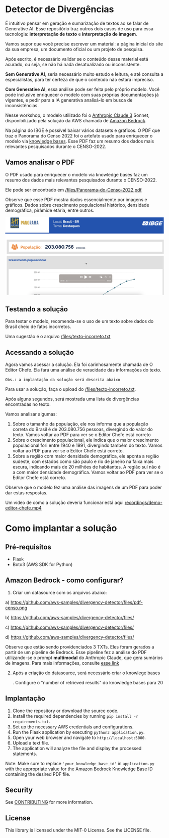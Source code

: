 # Detector de Divergências

É intuitivo pensar em geração e sumarização de textos ao se falar de Generative AI. 
Esse repositório traz outros dois casos de uso para essa tecnologia: **interpretação de texto** e **interpretação de imagem**.

Vamos supor que você precise escrever um material: a página inicial do site da sua empresa, um documento oficial ou um projeto de pesquisa. 

Após escrito, é necessário validar se o conteúdo desse material está acurado, ou seja, se não há nada desatualizado ou inconsistente. 

**Sem Generative AI**, seria necessário muito estudo e leitura, e até consulta a especialistas, para ter certeza de que o conteúdo não estará impreciso. 

**Com Generative AI**, essa análise pode ser feita pelo próprio modelo. Você pode inclusive enriquecer o modelo com suas próprias documentações já vigentes, e pedir para a IA generativa analisá-lo em busca de inconsistências.

Nesse workshop, o modelo utilizado foi o [Anthropic Claude 3](https://aws.amazon.com/pt/bedrock/claude/) Sonnet, disponibilizado pela solução da AWS chamada de [Amazon Bedrock](https://aws.amazon.com/pt/bedrock).

Na página do IBGE é possível baixar vários datasets e gráficos. O PDF que traz o Panorama do Censo 2022 foi o artefato usado para enriquecer o modelo via [knowledge bases](https://aws.amazon.com/pt/bedrock/knowledge-bases/). Esse PDF faz um resumo dos dados mais relevantes pesquisados durante o CENSO-2022.


## Vamos analisar o PDF


O PDF usado para enriquecer o modelo via knowledge bases faz um resumo dos dados mais relevantes pesquisados durante o CENSO-2022.

Ele pode ser encontrado em [/files/Panorama-do-Censo-2022.pdf](https://github.com/aws-samples/divergency-detector/blob/main/files/Panorama-do-Censo-2022.pdf)

Observe que esse PDF mostra dados essencialmente por imagens e gráficos. Dados sobre crescimento populacional histórico, densidade demográfica, pirâmide etária, entre outros. 


[![Video de exploracao do PDF](https://github.com/aws-samples/divergency-detector/blob/main/files/pdf-censo.png)](https://github.com/aws-samples/divergency-detector/blob/main/recordings/demo-explanation.mov "CENSO")


## Testando a solução

Para testar o modelo, recomenda-se o uso de um texto sobre dados do Brasil cheio de fatos incorretos.

Uma sugestão é o arquivo [/files/texto-incorreto.txt](https://github.com/aws-samples/divergency-detector/blob/main/files/texto-incorreto.txt)


## Acessando a solução


Agora vamos acessar a solução. Ela foi carinhosamente chamada de O Editor Chefe. Ela fará uma análise de veracidade das informações do texto.

    Obs.: a implantação da solução será descrita abaixo 

Para usar a solução, faça o upload do [/files/texto-incorreto.txt](https://github.com/aws-samples/divergency-detector/blob/main/files/texto-incorreto.txt). 

Após alguns segundos, será mostrada uma lista de divergências encontradas no texto. 

Vamos analisar algumas:
1) Sobre o tamanho da população, ele nos informa que a população correta do Brasil é de 203.080.756 pessoas, divergindo do valor do texto. Vamos voltar ao PDF para ver se o Editor Chefe está correto
2) Sobre o crescimento populacional, ele indica que o maior crescimento populacional fori entre 1940 e 1991, divergindo também do texto. Vamos voltar ao PDF para ver se o Editor Chefe está correto.
3) Sobre a região com maior densidade demográfica, ele aponta a região sudeste, com estados como são paulo e rio de janeiro na faixa mais escura, indicando mais de 20 milhões de habitantes. A região sul não é a com maior densidade demográfica. Vamos voltar ao PDF para ver se o Editor Chefe está correto.
   
Observe que o modelo fez uma análise das imagens de um PDF para poder dar estas respostas.

Um vídeo de como a solução deveria funcionar está aqui [recordings/demo-editor-chefe.mp4](https://github.com/aws-samples/divergency-detector/blob/main/recordings/demo-editor-chefe.mp4)


# Como implantar a solução

## Pré-requisitos

- Flask
- Boto3 (AWS SDK for Python)

## Amazon Bedrock - como configurar? 

1) Criar um datasource com os arquivos abaixo:

a) https://github.com/aws-samples/divergency-detector/files/pdf-censo.png

b) https://github.com/aws-samples/divergency-detector/files/

c) https://github.com/aws-samples/divergency-detector/files/

d) https://github.com/aws-samples/divergency-detector/files/

Observe que estão sendo providenciados 3 TXTs. Eles foram gerados a partir de um pipeline de Bedrock. Esse pipeline fez a análise do PDF utilizando-se o prompt **multimodal** do Anthropic Claude, que gera sumários de imagens.
Para mais informações, consulte [esse link](https://docs.aws.amazon.com/bedrock/latest/userguide/model-parameters-anthropic-claude-messages.html#model-parameters-anthropic-claude-messages-multimodal-prompts.title)

2) Após a criação do datasource, será necessário criar o knowlege bases

    . Configure o "number of retrieved results" do knowledge bases para 20


## Implantação

1. Clone the repository or download the source code.
2. Install the required dependencies by running `pip install -r requirements.txt`.
3. Set up the necessary AWS credentials and configurations.
4. Run the Flask application by executing `python3 application.py`.
5. Open your web browser and navigate to `http://localhost:5000`.
6. Upload a text file.
7. The application will analyze the file and display the processed statements.


Note: Make sure to replace `'your_knowledge_base_id'` in `application.py` with the appropriate value for the Amazon Bedrock Knowledge Base ID containing the desired PDF file.

## Security

See [CONTRIBUTING](CONTRIBUTING.md#security-issue-notifications) for more information.

## License

This library is licensed under the MIT-0 License. See the LICENSE file.